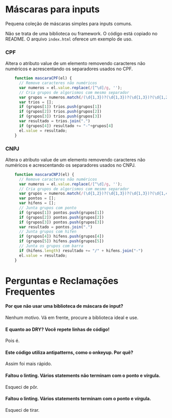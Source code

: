 # Máscaras para inputs

Pequena coleção de máscaras simples para inputs comuns.

Não se trata de uma biblioteca ou framework. O código está copiado no README. O arquivo `index.html` oferece um exemplo de uso.

### CPF

Altera o atributo value de um elemento removendo caracteres não numéricos e acrescentando os separadores usados no CPF.

```javascript
    function mascaraCPF(el) {
      // Remove caracteres não numéricos
      var numeros = el.value.replace(/[^\d]/g, '');
      // Cria grupos de algorismos com mesmo separador
      var grupos = numeros.match(/(\d{1,3})?(\d{1,3})?(\d{1,3})?(\d{1,2})?/);
      var trios = [];
      if (grupos[1]) trios.push(grupos[1])
      if (grupos[2]) trios.push(grupos[2])
      if (grupos[3]) trios.push(grupos[3])
      var resultado = trios.join(".")
      if (grupos[4]) resultado += "-"+grupos[4]
      el.value = resultado;
    }
```

### CNPJ
Altera o atributo value de um elemento removendo caracteres não numéricos e acrescentando os separadores usados no CNPJ.

```javascript
    function mascaraCNPJ(el) {
      // Remove caracteres não numéricos
      var numeros = el.value.replace(/[^\d]/g, '');
      // Cria grupos de algorismos com mesmo separador
      var grupos = numeros.match(/(\d{1,2})?(\d{1,3})?(\d{1,3})?(\d{1,4})?(\d{1,2})?/);
      var pontos = [];
      var hifens = [];
      // Junta grupos com ponto
      if (grupos[1]) pontos.push(grupos[1])
      if (grupos[2]) pontos.push(grupos[2])
      if (grupos[3]) pontos.push(grupos[3])
      var resultado = pontos.join(".")
      // Junta grupos com hifen
      if (grupos[4]) hifens.push(grupos[4])
      if (grupos[5]) hifens.push(grupos[5])
      // Junta os grupos com barra
      if (hifens.length) resultado += "/" + hifens.join("-")
      el.value = resultado;
    }
```

# Perguntas e Reclamações Frequentes

#### Por que não usar uma biblioteca de máscara de input?
Nenhum motivo. Vá em frente, procure a biblioteca ideal e use.

#### E quanto ao DRY? Você repete linhas de código!
Pois é.

#### Este código utiliza antipatterns, como o onkeyup. Por quê?
Assim foi mais rápido.

#### Faltou o linting. Vários statements não terminam com o ponto e vírgula.
Esqueci de pôr.

#### Faltou o linting. Vários statements terminam com o ponto e vírgula.
Esqueci de tirar.
